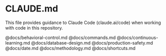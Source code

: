 # CLAUDE.md

This file provides guidance to Claude Code (claude.ai/code) when working with code in this repository.

@docs/behavioral-control.md
@docs/commands.md
@docs/continuous-learning.md
@docs/database-design.md
@docs/production-safety.md
@docs/date.md
@docs/methodology.md
@docs/shortcuts.md